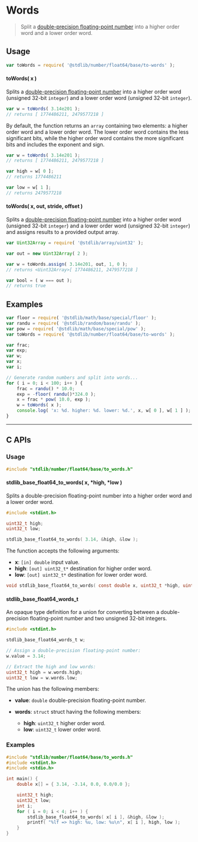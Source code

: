 <!--

@license Apache-2.0

Copyright (c) 2018 The Stdlib Authors.

Licensed under the Apache License, Version 2.0 (the "License");
you may not use this file except in compliance with the License.
You may obtain a copy of the License at

   http://www.apache.org/licenses/LICENSE-2.0

Unless required by applicable law or agreed to in writing, software
distributed under the License is distributed on an "AS IS" BASIS,
WITHOUT WARRANTIES OR CONDITIONS OF ANY KIND, either express or implied.
See the License for the specific language governing permissions and
limitations under the License.

-->

# Words

> Split a [double-precision floating-point number][ieee754] into a higher order word and a lower order word.

<section class="usage">

## Usage

```javascript
var toWords = require( '@stdlib/number/float64/base/to-words' );
```

#### toWords( x )

Splits a [double-precision floating-point number][ieee754] into a higher order word (unsigned 32-bit `integer`) and a lower order word (unsigned 32-bit `integer`).

```javascript
var w = toWords( 3.14e201 );
// returns [ 1774486211, 2479577218 ]
```

By default, the function returns an `array` containing two elements: a higher order word and a lower order word. The lower order word contains the less significant bits, while the higher order word contains the more significant bits and includes the exponent and sign.

```javascript
var w = toWords( 3.14e201 );
// returns [ 1774486211, 2479577218 ]

var high = w[ 0 ];
// returns 1774486211

var low = w[ 1 ];
// returns 2479577218
```

#### toWords( x, out, stride, offset )

Splits a [double-precision floating-point number][ieee754] into a higher order word (unsigned 32-bit `integer`) and a lower order word (unsigned 32-bit `integer`) and assigns results to a provided output array.

```javascript
var Uint32Array = require( '@stdlib/array/uint32' );

var out = new Uint32Array( 2 );

var w = toWords.assign( 3.14e201, out, 1, 0 );
// returns <Uint32Array>[ 1774486211, 2479577218 ]

var bool = ( w === out );
// returns true
```

</section>

<!-- /.usage -->

<section class="examples">

## Examples

<!-- eslint no-undef: "error" -->

```javascript
var floor = require( '@stdlib/math/base/special/floor' );
var randu = require( '@stdlib/random/base/randu' );
var pow = require( '@stdlib/math/base/special/pow' );
var toWords = require( '@stdlib/number/float64/base/to-words' );

var frac;
var exp;
var w;
var x;
var i;

// Generate random numbers and split into words...
for ( i = 0; i < 100; i++ ) {
    frac = randu() * 10.0;
    exp = -floor( randu()*324.0 );
    x = frac * pow( 10.0, exp );
    w = toWords( x );
    console.log( 'x: %d. higher: %d. lower: %d.', x, w[ 0 ], w[ 1 ] );
}
```

</section>

<!-- /.examples -->

<!-- C interface documentation. -->

* * *

<section class="c">

## C APIs

<!-- Section to include introductory text. Make sure to keep an empty line after the intro `section` element and another before the `/section` close. -->

<section class="intro">

</section>

<!-- /.intro -->

<!-- C usage documentation. -->

<section class="usage">

### Usage

```c
#include "stdlib/number/float64/base/to_words.h"
```

#### stdlib_base_float64_to_words( x, \*high, \*low )

Splits a double-precision floating-point number into a higher order word and a lower order word.

```c
#include <stdint.h>

uint32_t high;
uint32_t low;

stdlib_base_float64_to_words( 3.14, &high, &low );
```

The function accepts the following arguments:

-   **x**: `[in] double` input value.
-   **high**: `[out] uint32_t*` destination for higher order word.
-   **low**: `[out] uint32_t*` destination for lower order word.

```c
void stdlib_base_float64_to_words( const double x, uint32_t *high, uint32_t *low );
```

#### stdlib_base_float64_words_t

An opaque type definition for a union for converting between a double-precision floating-point number and two unsigned 32-bit integers.

```c
#include <stdint.h>

stdlib_base_float64_words_t w;

// Assign a double-precision floating-point number:
w.value = 3.14;

// Extract the high and low words:
uint32_t high = w.words.high;
uint32_t low = w.words.low;
```

The union has the following members:

-   **value**: `double` double-precision floating-point number.

-   **words**: `struct` struct having the following members:

    -   **high**: `uint32_t` higher order word.
    -   **low**: `uint32_t` lower order word.

</section>

<!-- /.usage -->

<!-- C API usage notes. Make sure to keep an empty line after the `section` element and another before the `/section` close. -->

<section class="notes">

</section>

<!-- /.notes -->

<!-- C API usage examples. -->

<section class="examples">

### Examples

```c
#include "stdlib/number/float64/base/to_words.h"
#include <stdint.h>
#include <stdio.h>

int main() {
    double x[] = { 3.14, -3.14, 0.0, 0.0/0.0 };

    uint32_t high;
    uint32_t low;
    int i;
    for ( i = 0; i < 4; i++ ) {
        stdlib_base_float64_to_words( x[ i ], &high, &low );
        printf( "%lf => high: %u, low: %u\n", x[ i ], high, low );
    }
}
```

</section>

<!-- /.examples -->

</section>

<!-- /.c -->

<!-- Section for related `stdlib` packages. Do not manually edit this section, as it is automatically populated. -->

<section class="related">

</section>

<!-- /.related -->

<!-- Section for all links. Make sure to keep an empty line after the `section` element and another before the `/section` close. -->

<section class="links">

[ieee754]: https://en.wikipedia.org/wiki/IEEE_754-1985

</section>

<!-- /.links -->
